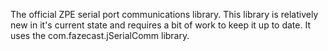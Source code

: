 The official ZPE serial port communications library. This library is relatively new in it's current state and requires a bit of work to keep it up to date. It uses the com.fazecast.jSerialComm library.
